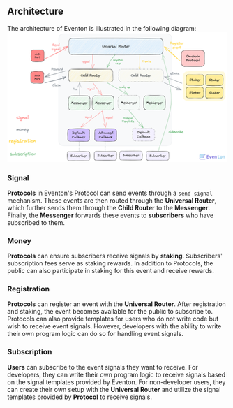 ## Architecture

The architecture of Eventon is illustrated in the following diagram:
![Alt text](/img/architecture_image.png)

### Signal

**Protocols** in Eventon's Protocol can send events through a `send signal` mechanism. These events are then routed through the **Universal Router**, which further sends them through the **Child Router** to the **Messenger**. Finally, the **Messenger** forwards these events to **subscribers** who have subscribed to them.

### Money

**Protocols** can ensure subscribers receive signals by **staking**. Subscribers' subscription fees serve as staking rewards. In addition to Protocols, the public can also participate in staking for this event and receive rewards.

### Registration

**Protocols** can register an event with the **Universal Router**. After registration and staking, the event becomes available for the public to subscribe to. Protocols can also provide templates for users who do not write code but wish to receive event signals. However, developers with the ability to write their own program logic can do so for handling event signals.

### Subscription

**Users** can subscribe to the event signals they want to receive. For developers, they can write their own program logic to receive signals based on the signal templates provided by Eventon. For non-developer users, they can create their own setup with the **Universal Router** and utilize the signal templates provided by **Protocol** to receive signals.
